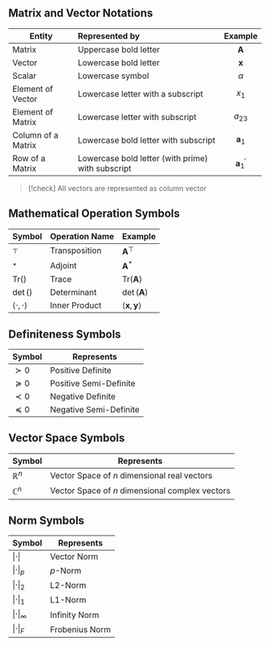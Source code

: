 
## Matrix and Vector Notations 

| Entity | Represented by | Example |
| ---- | :--- | :--: |
| Matrix | Uppercase bold letter | $\textbf{A}$ |
| Vector | Lowercase bold letter | $\mathbf{x}$ |
| Scalar | Lowercase symbol | $\alpha$ |
| Element of Vector | Lowercase letter with a subscript | $x_1$ |
| Element of Matrix | Lowercase letter with subscript | $a_{23}$ |
| Column of a Matrix | Lowercase bold letter with subscript | $\textbf{a}_1$ |
| Row of a Matrix | Lowercase bold letter (with prime) with subscript | $\mathbf{a}^{\prime}_{1}$ |

> [!check] All vectors are represented as column vector

## Mathematical Operation Symbols
| Symbol | Operation Name | Example |
| ---- | ---- | ---- |
| $^{\top}$ | Transposition | $\mathbf{A}^{\top}$ |
| $^{*}$ | Adjoint | $\mathbf{A}^{*}$ |
| Tr$()$ | Trace | Tr$(\mathbf{A})$ |
| $\det ()$ | Determinant | $\det(\mathbf{A})$ |
| $\langle \cdot , \cdot \rangle$ | Inner Product | $\langle \mathbf{x}, \mathbf{y} \rangle$ |

## Definiteness Symbols
| Symbol | Represents |
| ---- | ---- |
| $\succ 0$ | Positive Definite |
| $\succeq 0$  | Positive Semi-Definite |
| $\prec 0$  | Negative Definite |
| $\preceq 0$ | Negative Semi-Definite |
## Vector Space Symbols
| Symbol | Represents |
| ---- | ---- |
| $\mathbb{R}^{n}$ | Vector Space of $n$ dimensional real vectors |
| $\mathbb{C}^n$ | Vector  Space of $n$ dimensional complex vectors |

## Norm Symbols

| Symbol            | Represents     |
| ----------------- | -------------- |
| $\|\cdot \|$      | Vector Norm    |
| $\|\cdot\|_p$     | $p$-Norm       |
| $\| \cdot \|_2$   | L2-Norm        |
| $\| \cdot \|_1$   | L1-Norm        |
| $\| \cdot \|_\infty$                  | Infinity Norm               |
| $\| \cdot \|_{F}$ | Frobenius Norm |
